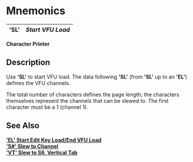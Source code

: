 # Mnemonics

**'SL'** |  **_Start VFU Load_**  
---|---  
  
**Character Printer**

##  Description

Use **'SL'** to start VFU load. The data following **'SL'** (from **'SL'** up to an **'EL'**) defines the VFU channels.

The total number of characters defines the page length; the characters themselves represent the channels that can be slewed to. The first character must be a 1 (channel 1).

## See Also

**['EL' Start Edit Key Load/End VFU Load](el.md)**  
**['S#' Slew to Channel](s_.md)**  
**['VT' Slew to S6, Vertical Tab](vt.md)**
